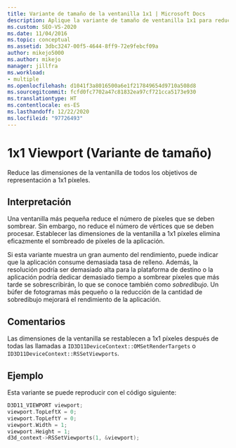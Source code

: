 ```yaml
---
title: Variante de tamaño de la ventanilla 1x1 | Microsoft Docs
description: Aplique la variante de tamaño de ventanilla 1x1 para reducir las dimensiones de la ventanilla en todos los destinos de representación a 1x1 píxeles.
ms.custom: SEO-VS-2020
ms.date: 11/04/2016
ms.topic: conceptual
ms.assetid: 3dbc3247-00f5-4644-8ff9-72e9febcf09a
author: mikejo5000
ms.author: mikejo
manager: jillfra
ms.workload:
- multiple
ms.openlocfilehash: d1041f3a8016500a6e1f217849654d9710a508d8
ms.sourcegitcommit: fcfd0fc7702a47c81832ea97cf721cca5173e930
ms.translationtype: HT
ms.contentlocale: es-ES
ms.lasthandoff: 12/22/2020
ms.locfileid: "97726493"
---
```

# <a name="1x1-viewport-size-variant"></a>1x1 Viewport (Variante de tamaño)
Reduce las dimensiones de la ventanilla de todos los objetivos de representación a 1x1 píxeles.

## <a name="interpretation"></a>Interpretación
 Una ventanilla más pequeña reduce el número de píxeles que se deben sombrear. Sin embargo, no reduce el número de vértices que se deben procesar. Establecer las dimensiones de la ventanilla a 1x1 píxeles elimina eficazmente el sombreado de píxeles de la aplicación.

 Si esta variante muestra un gran aumento del rendimiento, puede indicar que la aplicación consume demasiada tasa de relleno. Además, la resolución podría ser demasiado alta para la plataforma de destino o la aplicación podría dedicar demasiado tiempo a sombrear píxeles que más tarde se sobrescribirán, lo que se conoce también como *sobredibujo*. Un búfer de fotogramas más pequeño o la reducción de la cantidad de sobredibujo mejorará el rendimiento de la aplicación.

## <a name="remarks"></a>Comentarios
 Las dimensiones de la ventanilla se restablecen a 1x1 píxeles después de todas las llamadas a `ID3D11DeviceContext::OMSetRenderTargets` o `ID3D11DeviceContext::RSSetViewports`.

## <a name="example"></a>Ejemplo
 Esta variante se puede reproducir con el código siguiente:

```cpp
D3D11_VIEWPORT viewport;
viewport.TopLeftX = 0;
viewport.TopLeftY = 0;
viewport.Width = 1;
viewport.Height = 1;
d3d_context->RSSetViewports(1, &viewport);
```
